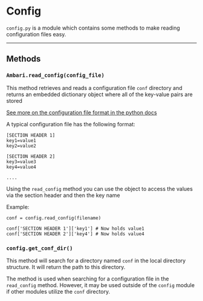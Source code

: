 # Config

`config.py` is a module which contains some methods to make reading configuration files easy.

--------

## Methods

### `Ambari.read_config(config_file)`

This method retrieves and reads a configuration file `conf` directory and returns an embedded dictionary object where all of the key-value pairs are stored

[See more on the configuration file format in the python docs](https://docs.python.org/2/library/configparser.html)

A typical configuration file has the following format:

	[SECTION HEADER 1]
	key1=value1
	key2=value2
	
	[SECTION HEADER 2]
	key3=value3
	key4=value4
	
	....
	
Using the `read_config` method you can use the object to access the values via the section header and then the key name

Example:

	conf = config.read_config(filename)
	
	conf['SECTION HEADER 1']['key1'] # Now holds value1
	conf['SECTION HEADER 2']['key4'] # Now holds value4
	
### `config.get_conf_dir()`

This method will search for a directory named `conf` in the local directory structure. It will return the path to this directory. 

The method is used when searching for a configuration file in the `read_config` method. However, it may be used outside of the `config` module if other modules utilize the `conf` directory.